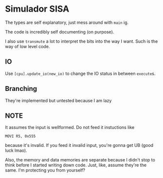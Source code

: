 # Simulador SISA

The types are self explanatory, just mess around with `main` ig.

The code is incredibly self documenting (on purpose).

I also use `transmute` a lot to interpret the bits into the way I want. Such is the way
of low level code.

## IO
Use `[cpu].update_io(new_io)` to change the IO status in between `execute`s.

## Branching
They're implemented but untested because I am lazy

## NOTE
It assumes the input is wellformed. Do not feed it instuctions like

`MOVI R5, 0x555`

because it's invalid. If you feed it invalid input, you're gonna get UB (good luck lmao).

Also, the memory and data memories are separate because I didn't stop to think before I started 
writing down code. Just, like, assume they're the same. I'm protecting you from yourself?
